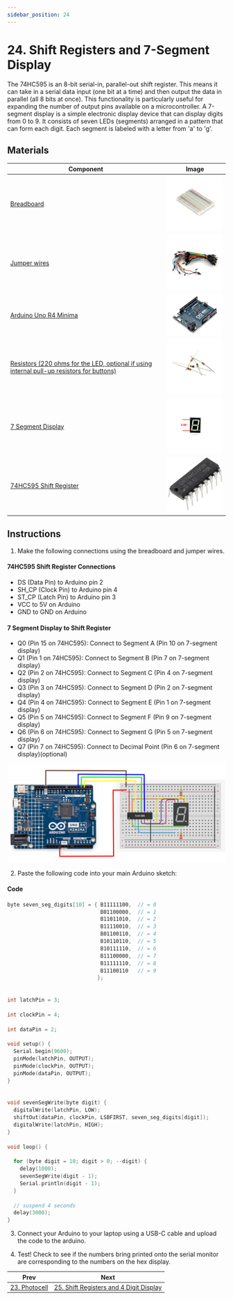 ```yaml
---
sidebar_position: 24
---
```

# 24. Shift Registers and 7-Segment Display
The 74HC595 is an 8-bit serial-in, parallel-out shift register. This means it can take in a serial data input (one bit at a time) and then output the data in parallel (all 8 bits at once). This functionality is particularly useful for expanding the number of output pins available on a microcontroller. A 7-segment display is a simple electronic display device that can display digits from 0 to 9. It consists of seven LEDs (segments) arranged in a pattern that can form each digit. Each segment is labeled with a letter from 'a' to 'g'.

## Materials
| Component                                   | Image                                                         |
|---------------------------------------------|---------------------------------------------------------------|
| [Breadboard](https://www.canadarobotix.com/products/160)                                  | <img src="/img/docs/UNO-R4-Starter-Kit/breadboard.webp" width="200" />|
| [Jumper wires](https://www.canadarobotix.com/products/922)                                | <img src="/img/docs/UNO-R4-Starter-Kit/jumper-wires.webp" width="200"  />|
| [Arduino Uno R4 Minima](https://www.canadarobotix.com/collections/featured-1/products/3060)| <img src="/img/docs/UNO-R4-Starter-Kit/arduino-r4-minima.webp" width="200" />|
| [Resistors (220 ohms for the LED, optional if using internal pull-up resistors for buttons)](https://www.canadarobotix.com/products/5138) | <img src="/img/docs/UNO-R4-Starter-Kit/resistors.webp" width="200" />|
| [7 Segment Display](https://www.canadarobotix.com/products/1887)                           | <img src="/img/docs/UNO-R4-Starter-Kit/7-seg.webp" width="200" /> |
| [74HC595 Shift Register](https://www.canadarobotix.com/products/848)                      | <img src="/img/docs/UNO-R4-Starter-Kit/74HC595.png" width="200" />|

## Instructions

1. Make the following connections using the breadboard and jumper wires.
#### 74HC595 Shift Register Connections
- DS (Data Pin) to Arduino pin 2
- SH_CP (Clock Pin) to Arduino pin 4
- ST_CP (Latch Pin) to Arduino pin 3
- VCC to 5V on Arduino
- GND to GND on Arduino

#### 7 Segment Display to Shift Register
- Q0 (Pin 15 on 74HC595): Connect to Segment A (Pin 10 on 7-segment display)
- Q1 (Pin 1 on 74HC595): Connect to Segment B (Pin 7 on 7-segment display)
- Q2 (Pin 2 on 74HC595): Connect to Segment C (Pin 4 on 7-segment display)
- Q3 (Pin 3 on 74HC595): Connect to Segment D (Pin 2 on 7-segment display)
- Q4 (Pin 4 on 74HC595): Connect to Segment E (Pin 1 on 7-segment display)
- Q5 (Pin 5 on 74HC595): Connect to Segment F (Pin 9 on 7-segment display)
- Q6 (Pin 6 on 74HC595): Connect to Segment G (Pin 5 on 7-segment display)
- Q7 (Pin 7 on 74HC595): Connect to Decimal Point (Pin 6 on 7-segment display)(optional)
<img src="/img/docs/UNO-R4-Starter-Kit/shift-registers-and-displays.png" width="600" />

2. Paste the following code into your main Arduino sketch:
#### Code
```cpp
byte seven_seg_digits[10] = { B11111100,  // = 0
                              B01100000,  // = 1
                              B11011010,  // = 2
                              B11110010,  // = 3
                              B01100110,  // = 4
                              B10110110,  // = 5
                              B10111110,  // = 6
                              B11100000,  // = 7
                              B11111110,  // = 8
                              B11100110   // = 9
                             };
 

int latchPin = 3;

int clockPin = 4;

int dataPin = 2;
 
void setup() {
  Serial.begin(9600);
  pinMode(latchPin, OUTPUT);
  pinMode(clockPin, OUTPUT);
  pinMode(dataPin, OUTPUT);
}
 

void sevenSegWrite(byte digit) {
  digitalWrite(latchPin, LOW);
  shiftOut(dataPin, clockPin, LSBFIRST, seven_seg_digits[digit]);  
  digitalWrite(latchPin, HIGH);
}
 
void loop() {       
  
  for (byte digit = 10; digit > 0; --digit) {
    delay(1000);
    sevenSegWrite(digit - 1); 
    Serial.println(digit - 1);
  }
   
  // suspend 4 seconds
  delay(3000);
}
```

3. Connect your Arduino to your laptop using a USB-C cable and upload the code to the arduino.

4. Test! Check to see if the numbers bring printed onto the serial monitor are corresponding to the numbers on the hex display.

|Prev|Next|
|---|---|
|[23. Photocell](Photocell.md)|[25. Shift Registers and 4 Digit Display](Shift-Registers-and-4-Digit-Display.md)|